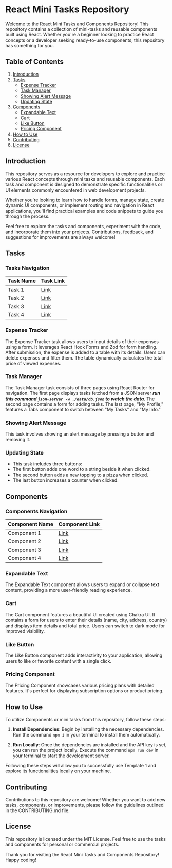 # React Mini Tasks Repository

Welcome to the React Mini Tasks and Components Repository! This repository contains a collection of mini-tasks and reusable components built using React. Whether you're a beginner looking to practice React concepts or a developer seeking ready-to-use components, this repository has something for you.

## Table of Contents

1. [Introduction](#introduction)
2. [Tasks](#tasks)
    - [Expense Tracker](#expense-tracker)
    - [Task Manager](#task-manager)
    - [Showing Alert Message](#showing-alert-message)
    - [Updating State](#updating-state)
3. [Components](#components)
    - [Expandable Text](#expandable-text)
    - [Cart](#cart)
    - [Like Button](#like-button)
    - [Pricing Component](#pricing-component)
4. [How to Use](#how-to-use)
5. [Contributing](#contributing)
6. [License](#license)

## Introduction

This repository serves as a resource for developers to explore and practice various React concepts through mini tasks and reusable components. Each task and component is designed to demonstrate specific functionalities or UI elements commonly encountered in web development projects.

Whether you're looking to learn how to handle forms, manage state, create dynamic UI components, or implement routing and navigation in React applications, you'll find practical examples and code snippets to guide you through the process.

Feel free to explore the tasks and components, experiment with the code, and incorporate them into your projects. Contributions, feedback, and suggestions for improvements are always welcome!

## Tasks

### Tasks Navigation

| Task Name   | Task Link                        |
|-------------|----------------------------------|
| Task 1      | [Link](expense-tracker)          |
| Task 2      | [Link](task=manager)             |
| Task 3      | [Link](showing-alert)            |
| Task 4      | [Link](updating-state)           |

### Expense Tracker

The Expense Tracker task allows users to input details of their expenses using a form. It leverages React Hook Forms and Zod for form handling. After submission, the expense is added to a table with its details. Users can delete expenses and filter them. The table dynamically calculates the total price of viewed expenses.

### Task Manager

The Task Manager task consists of three pages using React Router for navigation. The first page displays tasks fetched from a JSON server ***run this command `json-server -w ./data/db.json` to watch the data***. The second page contains a form for adding tasks. The last page, "My Profile," features a Tabs component to switch between "My Tasks" and "My Info."

### Showing Alert Message

This task involves showing an alert message by pressing a button and removing it.

### Updating State

- This task includes three buttons:
- The first button adds one word to a string beside it when clicked.
- The second button adds a new topping to a pizza when clicked.
- The last button increases a counter when clicked.

## Components

### Components Navigation

| Component Name   | Component Link               |
|------------------|------------------------------|
| Component 1      | [Link](expandable-text)      |
| Component 2      | [Link](cart)                 |
| Component 3      | [Link](love-btn)             |
| Component 4      | [Link](pricing)              |

### Expandable Text

The Expandable Text component allows users to expand or collapse text content, providing a more user-friendly reading experience.

### Cart

The Cart component features a beautiful UI created using Chakra UI. It contains a form for users to enter their details (name, city, address, country) and displays item details and total price. Users can switch to dark mode for improved visibility.

### Like Button

The Like Button component adds interactivity to your application, allowing users to like or favorite content with a single click.

### Pricing Component

The Pricing Component showcases various pricing plans with detailed features. It's perfect for displaying subscription options or product pricing.

## How to Use

To utilize Components or mini tasks from this repository, follow these steps:

1. **Install Dependencies**: Begin by installing the necessary dependencies. Run the command `npm i` in your terminal to install them automatically.

2. **Run Locally**: Once the dependencies are installed and the API key is set, you can run the project locally. Execute the command `npm run dev` in your terminal to start the development server.

Following these steps will allow you to successfully use Template 1 and explore its functionalities locally on your machine.

## Contributing

Contributions to this repository are welcome! Whether you want to add new tasks, components, or improvements, please follow the guidelines outlined in the CONTRIBUTING.md file.

## License

This repository is licensed under the MIT License. Feel free to use the tasks and components for personal or commercial projects.

Thank you for visiting the React Mini Tasks and Components Repository! Happy coding!
